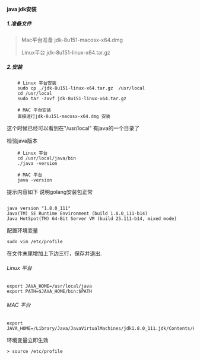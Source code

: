 #### java jdk安装

##### 1.准备文件   

> Mac平台准备 jdk-8u151-macosx-x64.dmg
> 
> Linux平台 jdk-8u151-linux-x64.tar.gz


##### 2.安装   


```
	# Linux 平台安装 
	sudo cp ./jdk-8u151-linux-x64.tar.gz  /usr/local
	cd /usr/local
	sudo tar -zxvf jdk-8u151-linux-x64.tar.gz
	
	# MAC 平台安装 
	直接进行jdk-8u151-macosx-x64.dmg 安装

```
这个时候已经可以看到在"/usr/local" 有java的一个目录了

检验java版本

```    
	# Linux 平台
	cd /usr/local/java/bin
	./java -version  
	
	# MAC 平台
	java -version

```    

 提示内容如下 说明golang安装包正常      
           
```          
 	 
java version "1.8.0_111"
Java(TM) SE Runtime Environment (build 1.8.0_111-b14)
Java HotSpot(TM) 64-Bit Server VM (build 25.111-b14, mixed mode)  

```


配置环境变量

```    
sudo vim /etc/profile
```  
在文件末尾增加上下边三行，保存并退出. 

###### Linux 平台

```
export JAVA_HOME=/usr/local/java
export PATH=$JAVA_HOME/bin:$PATH

```

###### MAC 平台

```
export JAVA_HOME=/Library/Java/JavaVirtualMachines/jdk1.8.0_111.jdk/Contents/Home/

```

环境变量立即生效

```
> source /etc/profile

```

